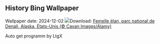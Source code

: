 ## History Bing Wallpaper
Wallpaper date: 2024-12-02
![](https://www.bing.com/th?id=OHR.SnowMoose_FR-FR5886438114_UHD.jpg&w=1000)Download: [Femelle élan, parc national de Denali, Alaska, États-Unis (© Cavan Images/Alamy)](https://www.bing.com/th?id=OHR.SnowMoose_FR-FR5886438114_UHD.jpg)

Auto get programm by LtgX
